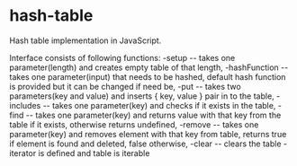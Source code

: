 # hash-table
Hash table implementation in JavaScript.

Interface consists of following functions:
-setup -- takes one parameter(length) and creates empty table of that length,
-hashFunction -- takes one parameter(input) that needs to be hashed, default hash function is provided but it can be changed if need be,
-put -- takes two parameters(key and value) and inserts { key, value } pair in to the table,
-includes -- takes one parameter(key) and checks if it exists in the table,
-find -- takes one parameter(key) and returns value with that key from the table if it exists, otherwise returns undefined,
-remove -- takes one parameter(key) and removes element with that key from table, returns true if element is found and deleted, false otherwise,
-clear -- clears the table
-iterator is defined and table is iterable
